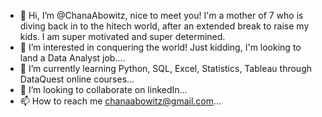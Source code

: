 - 👋 Hi, I’m @ChanaAbowitz, nice to meet you!  I'm a mother of 7 who is diving back in to the hitech world, after an extended break to raise my kids.  I am super motivated and super determined.
- 👀 I’m interested in conquering the world! Just kidding, I'm looking to land a Data Analyst job....
- 🌱 I’m currently learning Python, SQL, Excel, Statistics, Tableau through DataQuest online courses...
- 💞️ I’m looking to collaborate on linkedIn...
- 📫 How to reach me chanaabowitz@gmail.com...

<!---
ChanaAbowitz/ChanaAbowitz is a ✨ special ✨ repository because its `README.md` (this file) appears on your GitHub profile.
You can click the Preview link to take a look at your changes.
--->
